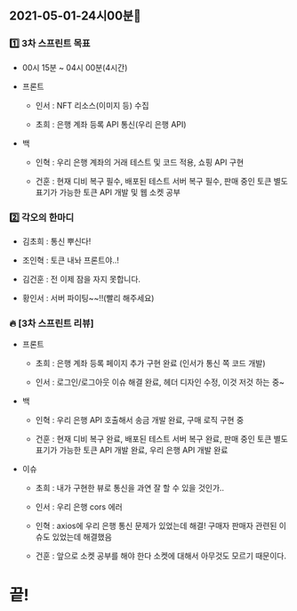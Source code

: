 ## 2021-05-01-24시00분🌟

### 1️⃣ 3차 스프린트 목표

* 00시 15분 ~ 04시 00분(4시간)

* 프론트

    * 인서 : NFT 리소스(이미지 등) 수집

    * 초희 : 은행 계좌 등록 API 통신(우리 은행 API)

* 백

    * 인혁 : 우리 은행 계좌의 거래 테스트 및 코드 적용, 쇼핑 API 구현

    * 건훈 : 현재 디비 복구 필수, 배포된 테스트 서버 복구 필수, 판매 중인 토큰 별도 표기가 가능한 토큰 API 개발 및 웹 소켓 공부

### 2️⃣ 각오의 한마디

* 김초희 : 통신 뿌신다!

* 조인혁 : 토큰 내놔 프론트야..!

* 김건훈 : 전 이제 잠을 자지 못합니다.

* 황인서 : 서버 파이팅~~!!(빨리 해주세요)

### 🔥 [3차 스프린트 리뷰]

* 프론트

    * 초희 : 은행 계좌 등록 페이지 추가 구현 완료 (인서가 통신 쪽 코드 개발)

    * 인서 : 로그인/로그아웃 이슈 해결 완료, 헤더 디자인 수정, 이것 저것 하는 중~

* 백

    * 인혁 : 우리 은행 API 호출해서 송금 개발 완료, 구매 로직 구현 중

    * 건훈 : 현재 디비 복구 완료, 배포된 테스트 서버 복구 완료, 판매 중인 토큰 별도 표기가 가능한 토큰 API 개발 완료, 우리 은행 API 개발 완료

* 이슈

    * 초희 : 내가 구현한 뷰로 통신을 과연 잘 할 수 있을 것인가..

    * 인서 : 우리 은행 cors 에러

    * 인혁 : axios에 우리 은행 통신 문제가 있었는데 해결! 구매자 판매자 관련된 이슈도 있었는데 해결했음

    * 건훈 : 앞으로 소켓 공부를 해야 한다 소켓에 대해서 아무것도 모르기 때문이다.

# 끝!